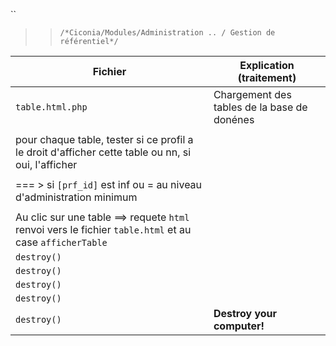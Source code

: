 
 ``
 
   >> ``/*Ciconia/Modules/Administration .. / Gestion de référentiel*/``
  
| Fichier         | Explication (traitement)                                                                               |
| ----------------| ------------------------------                                                                         |
| `table.html.php`| Chargement des tables de la base de donénes  ||
|                                            |
|                pour chaque table, tester si ce profil a le droit d'afficher cette table ou nn, si oui, l'afficher  |
|                                           |
|                 === > si `[prf_id]` est inf ou = au niveau d'administration minimum                                |
|                                            |
|                 Au clic sur une table ==> requete `html` renvoi vers le fichier `table.html` et au case `afficherTable`
| `destroy()`     |      |
| `destroy()`     |      |
| `destroy()`     |      |
| `destroy()`     |      |
| `destroy()`     | **Destroy your computer!**     |

